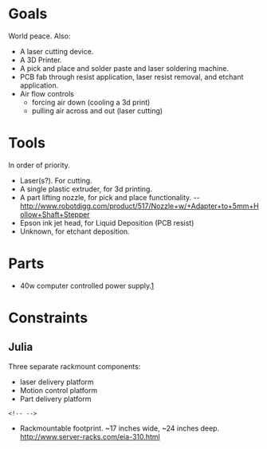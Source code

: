 # Goals

World peace. Also:

-   A laser cutting device.
-   A 3D Printer.
-   A pick and place and solder paste and laser soldering machine.
-   PCB fab through resist application, laser resist removal, and
    etchant application.
-   Air flow controls
    -   forcing air down (cooling a 3d print)
    -   pulling air across and out (laser cutting)

# Tools

In order of priority.

-   Laser(s?). For cutting.
-   A single plastic extruder, for 3d printing.
-   A part lifting nozzle, for pick and place functionality. --
    <http://www.robotdigg.com/product/517/Nozzle+w/+Adapter+to+5mm+Hollow+Shaft+Stepper>
-   Epson ink jet head, for Liquid Deposition (PCB resist)
-   Unknown, for etchant deposition.

# Parts

-   40w computer controlled power
    supply.[1](http://www.made-in-china.com/showroom/eileen916/product-detailqMfJZAkdrvYy/China-40W-Laser-Power-Supply.html)

# Constraints

## Julia

Three separate rackmount components:

-   laser delivery platform
-   Motion control platform
-   Part delivery platform

```{=html}
<!-- -->
```
-   Rackmountable footprint. \~17 inches wide, \~24 inches deep.
    <http://www.server-racks.com/eia-310.html>

